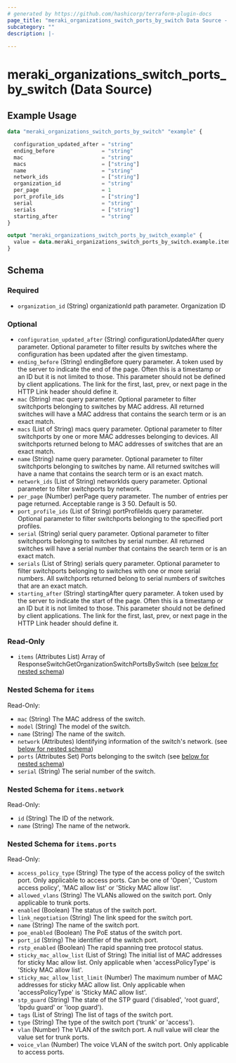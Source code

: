 ```yaml
---
# generated by https://github.com/hashicorp/terraform-plugin-docs
page_title: "meraki_organizations_switch_ports_by_switch Data Source - terraform-provider-meraki"
subcategory: ""
description: |-
  
---
```


# meraki_organizations_switch_ports_by_switch (Data Source)



## Example Usage

```terraform
data "meraki_organizations_switch_ports_by_switch" "example" {

  configuration_updated_after = "string"
  ending_before               = "string"
  mac                         = "string"
  macs                        = ["string"]
  name                        = "string"
  network_ids                 = ["string"]
  organization_id             = "string"
  per_page                    = 1
  port_profile_ids            = ["string"]
  serial                      = "string"
  serials                     = ["string"]
  starting_after              = "string"
}

output "meraki_organizations_switch_ports_by_switch_example" {
  value = data.meraki_organizations_switch_ports_by_switch.example.items
}
```

<!-- schema generated by tfplugindocs -->
## Schema

### Required

- `organization_id` (String) organizationId path parameter. Organization ID

### Optional

- `configuration_updated_after` (String) configurationUpdatedAfter query parameter. Optional parameter to filter results by switches where the configuration has been updated after the given timestamp.
- `ending_before` (String) endingBefore query parameter. A token used by the server to indicate the end of the page. Often this is a timestamp or an ID but it is not limited to those. This parameter should not be defined by client applications. The link for the first, last, prev, or next page in the HTTP Link header should define it.
- `mac` (String) mac query parameter. Optional parameter to filter switchports belonging to switches by MAC address. All returned switches will have a MAC address that contains the search term or is an exact match.
- `macs` (List of String) macs query parameter. Optional parameter to filter switchports by one or more MAC addresses belonging to devices. All switchports returned belong to MAC addresses of switches that are an exact match.
- `name` (String) name query parameter. Optional parameter to filter switchports belonging to switches by name. All returned switches will have a name that contains the search term or is an exact match.
- `network_ids` (List of String) networkIds query parameter. Optional parameter to filter switchports by network.
- `per_page` (Number) perPage query parameter. The number of entries per page returned. Acceptable range is 3 50. Default is 50.
- `port_profile_ids` (List of String) portProfileIds query parameter. Optional parameter to filter switchports belonging to the specified port profiles.
- `serial` (String) serial query parameter. Optional parameter to filter switchports belonging to switches by serial number. All returned switches will have a serial number that contains the search term or is an exact match.
- `serials` (List of String) serials query parameter. Optional parameter to filter switchports belonging to switches with one or more serial numbers. All switchports returned belong to serial numbers of switches that are an exact match.
- `starting_after` (String) startingAfter query parameter. A token used by the server to indicate the start of the page. Often this is a timestamp or an ID but it is not limited to those. This parameter should not be defined by client applications. The link for the first, last, prev, or next page in the HTTP Link header should define it.

### Read-Only

- `items` (Attributes List) Array of ResponseSwitchGetOrganizationSwitchPortsBySwitch (see [below for nested schema](#nestedatt--items))

<a id="nestedatt--items"></a>
### Nested Schema for `items`

Read-Only:

- `mac` (String) The MAC address of the switch.
- `model` (String) The model of the switch.
- `name` (String) The name of the switch.
- `network` (Attributes) Identifying information of the switch's network. (see [below for nested schema](#nestedatt--items--network))
- `ports` (Attributes Set) Ports belonging to the switch (see [below for nested schema](#nestedatt--items--ports))
- `serial` (String) The serial number of the switch.

<a id="nestedatt--items--network"></a>
### Nested Schema for `items.network`

Read-Only:

- `id` (String) The ID of the network.
- `name` (String) The name of the network.


<a id="nestedatt--items--ports"></a>
### Nested Schema for `items.ports`

Read-Only:

- `access_policy_type` (String) The type of the access policy of the switch port. Only applicable to access ports. Can be one of 'Open', 'Custom access policy', 'MAC allow list' or 'Sticky MAC allow list'.
- `allowed_vlans` (String) The VLANs allowed on the switch port. Only applicable to trunk ports.
- `enabled` (Boolean) The status of the switch port.
- `link_negotiation` (String) The link speed for the switch port.
- `name` (String) The name of the switch port.
- `poe_enabled` (Boolean) The PoE status of the switch port.
- `port_id` (String) The identifier of the switch port.
- `rstp_enabled` (Boolean) The rapid spanning tree protocol status.
- `sticky_mac_allow_list` (List of String) The initial list of MAC addresses for sticky Mac allow list. Only applicable when 'accessPolicyType' is 'Sticky MAC allow list'.
- `sticky_mac_allow_list_limit` (Number) The maximum number of MAC addresses for sticky MAC allow list. Only applicable when 'accessPolicyType' is 'Sticky MAC allow list'.
- `stp_guard` (String) The state of the STP guard ('disabled', 'root guard', 'bpdu guard' or 'loop guard').
- `tags` (List of String) The list of tags of the switch port.
- `type` (String) The type of the switch port ('trunk' or 'access').
- `vlan` (Number) The VLAN of the switch port. A null value will clear the value set for trunk ports.
- `voice_vlan` (Number) The voice VLAN of the switch port. Only applicable to access ports.

